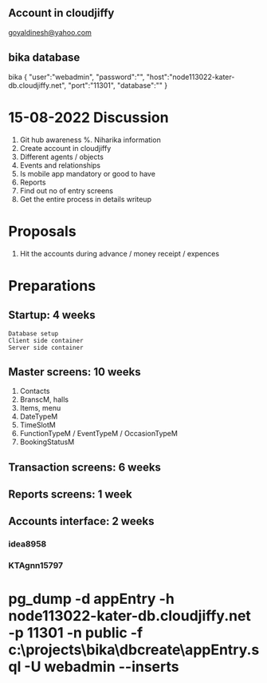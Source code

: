 ## Account in cloudjiffy
goyaldinesh@yahoo.com

## bika database
bika
{
    "user":"webadmin",
    "password":"",
    "host":"node113022-kater-db.cloudjiffy.net",
    "port":"11301",
    "database":""
}


# 15-08-2022 Discussion
1. Git hub awareness
%. Niharika information
2. Create account in cloudjiffy
3. Different agents / objects
4. Events and relationships
5. Is mobile app mandatory or good to have
6. Reports
7. Find out no of entry screens
8. Get the entire process in details writeup

# Proposals
1. Hit the accounts during advance / money receipt / expences

# Preparations
## Startup: 4 weeks
	Database setup
	Client side container
	Server side container

## Master screens: 10 weeks
1. Contacts
2. BranscM, halls
3. Items, menu
4. DateTypeM
5. TimeSlotM
6. FunctionTypeM / EventTypeM  / OccasionTypeM
7. BookingStatusM

## Transaction screens: 6 weeks

## Reports screens: 1 week

## Accounts interface: 2 weeks
### idea8958
### KTAgnn15797

# pg_dump -d appEntry -h node113022-kater-db.cloudjiffy.net -p 11301 -n public -f c:\projects\bika\dbcreate\appEntry.sql -U webadmin --inserts